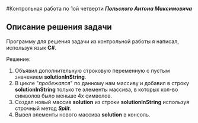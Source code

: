 #Контрольная работа по 1ой четверти ***Польского Антона Максимовича***

## Описание решения задачи
Программу для решения задачи из контрольной работы я написал, используя язык **C#**.

Решение:

1.  Объявил дополнительную строковую переменную с пустым значением **solutionInString**.
2.  В цикле "*пробежался*" по данному нам массиву и добавил в строку
**solutionInString** только те элементы массива, в которых кол-во символов было меньше 4х символов.
3.  Создал новый массив **solution** из строки **solutionInString** используя строчный метод ***Split***.
4.  Вывел элементы нового массива **solution** в консоль.